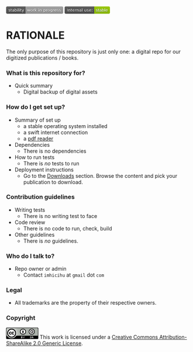![stability-work_in_progress](images/stability-work_in_progress.png)
![internaluse-green](images/internal_use_Stable.png)

# RATIONALE #

The only purpose of this repository is just only one: a digital repo for our digitized publications / books. 

### What is this repository for? ###

* Quick summary
    - Digital backup of digital assets 

### How do I get set up? ###

* Summary of set up
	- a stable operating system installed
	- a swift internet connection
	- a [pdf reader](https://www.pdfgear.com/read-pdf/)
* Dependencies
    - There is no dependencies
* How to run tests
    - There is _no_ tests to run
* Deployment instructions
	- Go to the [Downloads](https://bitbucket.org/digital_repository/imhicihu-digital-repository/downloads/) section. Browse the content and pick your publication to download.  

### Contribution guidelines ###

* Writing tests
    - There is no writing test to face
* Code review
    - There is no code to run, check, build 
* Other guidelines
    - There is _no_ guidelines.

### Who do I talk to? ###

* Repo owner or admin
    - Contact `imhicihu` at `gmail` dot `com`

### Legal ###

* All trademarks are the property of their respective owners.

### Copyright ###
![88x31.png](images/3902704043-88x31.png)
This work is licensed under a [Creative Commons Attribution-ShareAlike 2.0 Generic License](http://creativecommons.org/licenses/by-sa/2.0/).
